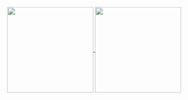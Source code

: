 <!-- My GitHub stats -->
<a href="https://github.com/tmrsich">
  <img height=200 align="center" src="https://github-readme-stats-git-master-tmrsich.vercel.app/api?username=tmrsich&theme=algolia&"/>
</a>
<!-- My top languages -->
<a href="https://github.com/tmrsich">
  <img height=200 align="center" src="https://github-readme-stats-git-master-tmrsich.vercel.app/api/top-langs?username=tmrsich&theme=algolia&layout=compact&langs_count=6&card_width=320"/>
</a>

